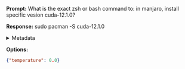 **Prompt:**
What is the exact zsh or bash command to: in manjaro, install specific vesion cuda-12.1.0?

**Response:**
sudo pacman -S cuda-12.1.0

<details><summary>Metadata</summary>

- Duration: 998 ms
- Datetime: 2023-08-13T18:33:37.333546
- Model: gpt-3.5-turbo-0613

</details>

**Options:**
```json
{"temperature": 0.0}
```

